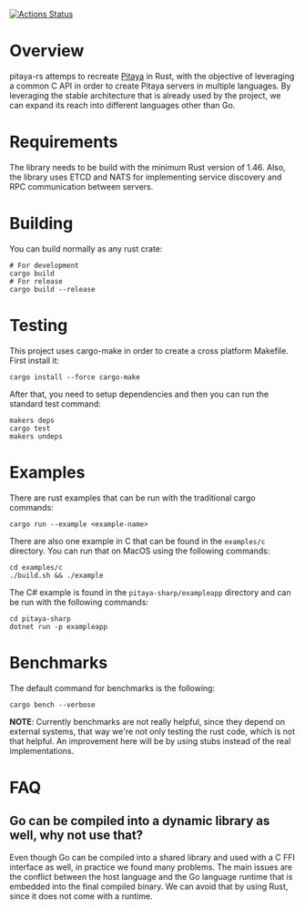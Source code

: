[![Actions Status](https://github.com/tfgco/pitaya-rs/workflows/Rust/badge.svg)](https://github.com/tfgco/pitaya-rs/actions)

# Overview
pitaya-rs attemps to recreate [Pitaya](https://github.com/topfreegames/pitaya) in Rust, with the objective of leveraging a common C API in order to create Pitaya servers in multiple languages. By leveraging the stable architecture that is already used by the project, we can expand its reach into different languages other than Go.

# Requirements
The library needs to be build with the minimum Rust version of 1.46. Also, the library
uses ETCD and NATS for implementing service discovery and RPC communication between servers.

# Building
You can build normally as any rust crate:
```
# For development
cargo build
# For release
cargo build --release
```

# Testing
This project uses cargo-make in order to create a cross platform Makefile. First install it:
```
cargo install --force cargo-make
```

After that, you need to setup dependencies and then you can run the standard test command:
```
makers deps
cargo test
makers undeps
```

# Examples
There are rust examples that can be run with the traditional cargo commands:
```
cargo run --example <example-name>
```

There are also one example in C that can be found in the `examples/c` directory. You can run that on MacOS using the following commands:
```
cd examples/c
./build.sh && ./example
```

The C# example is found in the `pitaya-sharp/exampleapp` directory and can be run with the following commands:
```
cd pitaya-sharp
dotnet run -p exampleapp
```

# Benchmarks
The default command for benchmarks is the following:
```
cargo bench --verbose
```

**NOTE**: Currently benchmarks are not really helpful, since they depend on external systems, that way we're not only testing the rust code, which is not that helpful. An improvement here will be by using stubs instead of the real implementations.

# FAQ
## Go can be compiled into a dynamic library as well, why not use that?
Even though Go can be compiled into a shared library and used with a C FFI interface as well, in practice we found many problems. The main issues are the conflict between the host language and the Go language runtime that is embedded into the final compiled binary. We can avoid that by using Rust, since it does not come with a runtime.